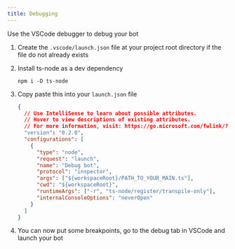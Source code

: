 ```yaml
---
title: Debugging
---
```


Use the VSCode debugger to debug your bot

1. Create the `.vscode/launch.json` file at your project root directory if the file do not already exists
2. Install ts-node as a dev dependency

    ```
    npm i -D ts-node
    ```

3. Copy paste this into your `launch.json` file

    ```json
    {
      // Use IntelliSense to learn about possible attributes.
      // Hover to view descriptions of existing attributes.
      // For more information, visit: https://go.microsoft.com/fwlink/?linkid=830387
      "version": "0.2.0",
      "configurations": [
        {
          "type": "node",
          "request": "launch",
          "name": "Debug bot",
          "protocol": "inspector",
          "args": ["${workspaceRoot}/PATH_TO_YOUR_MAIN.ts"],
          "cwd": "${workspaceRoot}",
          "runtimeArgs": ["-r", "ts-node/register/transpile-only"],
          "internalConsoleOptions": "neverOpen"
        }
      ]
    }
    ```

4. You can now put some breakpoints, go to the debug tab in VSCode and launch your bot
